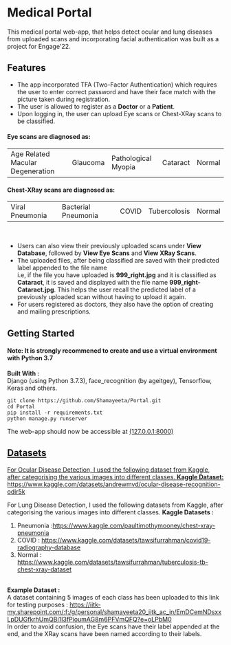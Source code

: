 # Medical Portal
This medical portal web-app, that helps detect ocular and lung diseases from uploaded scans and incorporating facial authentication was built as a project for Engage'22.
## Features
- The app incorporated TFA (Two-Factor Authentication) which requires the user to enter correct password and have their face match with the picture taken during registration.
- The user is allowed to register as a <b>Doctor</b> or a <b>Patient</b>.
- Upon logging in, the user can upload Eye scans or Chest-XRay scans to be classified. <br>
#### Eye scans are diagnosed as:
 <table><tr><td>Age Related Macular Degeneration</td><td>Glaucoma</td><td>Pathological Myopia<td>Cataract</td><td>Normal</td></tr></table>
 
#### Chest-XRay scans are diagnosed as:
 <table><tr><td>Viral Pneumonia</td><td>Bacterial Pneumonia</td><td>COVID<td> Tubercolosis</td><td>Normal</td></tr></table><br>

- Users can also view their previously uploaded scans under <b>View Database</b>, followed by <b>View Eye Scans</b> and <b>View XRay Scans</b>. 
- The uploaded files, after being classified are saved with their predicted label appended to the file name<br> i.e, if the file you have uploaded is <b>999_right.jpg</b> and it is classified as <b>Cataract</b>, it is saved and displayed with the file name <b>999_right-Cataract.jpg</b>. This helps the user recall the predicted label of a previously uploaded scan without having to upload it again.
- For users registered as doctors, they also have the option of creating and mailing prescriptions.
## Getting Started
#### Note:  It is strongly recommened to create and use a virtual environment with Python 3.7
<b>Built With :</b> <br>Django (using Python 3.7.3), face_recognition (by ageitgey), Tensorflow, Keras and others.
<br>
```shell
git clone https://github.com/Shamayeeta/Portal.git
cd Portal
pip install -r requirements.txt
python manage.py runserver
```
The web-app should now be accessible at <a href="http://127.0.0.1:8000/">(127.0.0.1:8000)
## Datasets 
 For Ocular Disease Detection, I used the following dataset from Kaggle, after categorising the various images into  different classes. 
<b>Kaggle Dataset:</b><a> https://www.kaggle.com/datasets/andrewmvd/ocular-disease-recognition-odir5k</a>


 For Lung Disease Detection, I used the following datasets from Kaggle, after categorising the various images into  different classes. 
<b>Kaggle Datasets :</b>
 1. Pneumonia :<a href="https://www.kaggle.com/paultimothymooney/chest-xray-pneumonia">https://www.kaggle.com/paultimothymooney/chest-xray-pneumonia</a>
 2. COVID : <a href="https://www.kaggle.com/datasets/tawsifurrahman/covid19-radiography-database"> https://www.kaggle.com/datasets/tawsifurrahman/covid19-radiography-database</a>
 3.  Normal :<a href="https://www.kaggle.com/datasets/tawsifurrahman/tuberculosis-tb-chest-xray-dataset"> https://www.kaggle.com/datasets/tawsifurrahman/tuberculosis-tb-chest-xray-dataset</a>
 <br>
<b>Example Dataset :</b><br>
A dataset containing 5 images of each class has been uploaded to this link for testing purposes : 
<a href="https://iitk-my.sharepoint.com/:f:/g/personal/shamayeeta20_iitk_ac_in/EmDCemNDsxxLpDUGfkrhUmQBj1I3fPioumAG8m6PFVmQFQ?e=oLPbM0">https://iitk-my.sharepoint.com/:f:/g/personal/shamayeeta20_iitk_ac_in/EmDCemNDsxxLpDUGfkrhUmQBj1I3fPioumAG8m6PFVmQFQ?e=oLPbM0</a>
<br>
In order to avoid confusion, the Eye scans have their label appended at the end, and the XRay scans have been named according to their labels.
